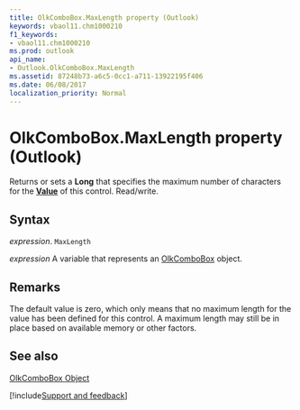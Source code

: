 ```yaml
---
title: OlkComboBox.MaxLength property (Outlook)
keywords: vbaol11.chm1000210
f1_keywords:
- vbaol11.chm1000210
ms.prod: outlook
api_name:
- Outlook.OlkComboBox.MaxLength
ms.assetid: 87248b73-a6c5-0cc1-a711-13922195f406
ms.date: 06/08/2017
localization_priority: Normal
---
```



# OlkComboBox.MaxLength property (Outlook)

Returns or sets a  **Long** that specifies the maximum number of characters for the **[Value](Outlook.OlkComboBox.Value.md)** of this control. Read/write.


## Syntax

_expression_. `MaxLength`

_expression_ A variable that represents an [OlkComboBox](Outlook.OlkComboBox.md) object.


## Remarks

The default value is zero, which only means that no maximum length for the value has been defined for this control. A maximum length may still be in place based on available memory or other factors.


## See also


[OlkComboBox Object](Outlook.OlkComboBox.md)

[!include[Support and feedback](~/includes/feedback-boilerplate.md)]